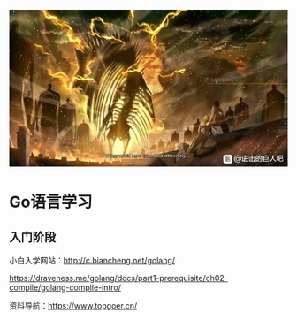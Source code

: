 ![](imags/README.jpg)

# Go语言学习

## 入门阶段

小白入学网站：http://c.biancheng.net/golang/

https://draveness.me/golang/docs/part1-prerequisite/ch02-compile/golang-compile-intro/

资料导航：https://www.topgoer.cn/
